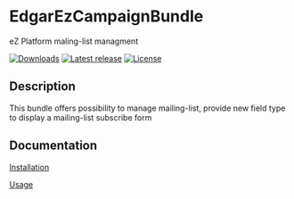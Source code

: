 # EdgarEzCampaignBundle

eZ Platform maling-list managment

[![Downloads](https://img.shields.io/packagist/dt/edgar/ez-campaign-bundle.svg?style=flat-square)](https://packagist.org/packages/edgar/ez-campaign-bundle)
[![Latest release](https://img.shields.io/github/release/noodle69/EdgarEzCampaignBundle.svg?style=flat-square)](https://github.com/noodle69/EdgarEzCampaignBundle/releases)
[![License](https://img.shields.io/packagist/l/edgar/ez-campaign-bundle.svg?style=flat-square)](LICENSE)

## Description

This bundle offers possibility to manage mailing-list, provide new field type to display a mailing-list subscribe form 

## Documentation

[Installation](docs/INSTALL.md)

[Usage](docs/USAGE.md)
